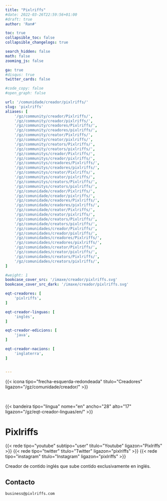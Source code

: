 ```yaml
---
title: "Pixlriffs"
#date: 2022-03-26T22:59:56+01:00
#draft: true
author: 'Ran#'

toc: true
collapsible_toc: false
collapsible_changelogs: true

search_hidden: false
math: false
zooming_js: false

ga: true
#disqus: true
twitter_cards: false

#code_copy: false
#open_graph: false

url: '/comunidade/creador/pixlriffs/'
slug: 'pixlriffs'
aliases: [
    '/gz/community/creador/Pixlriffs/',
    '/gz/community/creador/pixlriffs/',
    '/gz/community/creadores/Pixlriffs/',
    '/gz/community/creadores/pixlriffs/',
    '/gz/community/creator/Pixlriffs/',
    '/gz/community/creator/pixlriffs/',
    '/gz/community/creators/Pixlriffs/',
    '/gz/community/creators/pixlriffs/',
    '/gz/communitys/creador/Pixlriffs/',
    '/gz/communitys/creador/pixlriffs/',
    '/gz/communitys/creadores/Pixlriffs/',
    '/gz/communitys/creadores/pixlriffs/',
    '/gz/communitys/creator/Pixlriffs/',
    '/gz/communitys/creator/pixlriffs/',
    '/gz/communitys/creators/Pixlriffs/',
    '/gz/communitys/creators/pixlriffs/',
    '/gz/comunidade/creador/Pixlriffs/',
    '/gz/comunidade/creador/pixlriffs/',
    '/gz/comunidade/creadores/Pixlriffs/',
    '/gz/comunidade/creadores/pixlriffs/',
    '/gz/comunidade/creator/Pixlriffs/',
    '/gz/comunidade/creator/pixlriffs/',
    '/gz/comunidade/creators/Pixlriffs/',
    '/gz/comunidade/creators/pixlriffs/',
    '/gz/comunidades/creador/Pixlriffs/',
    '/gz/comunidades/creador/pixlriffs/',
    '/gz/comunidades/creadores/Pixlriffs/',
    '/gz/comunidades/creadores/pixlriffs/',
    '/gz/comunidades/creator/Pixlriffs/',
    '/gz/comunidades/creator/pixlriffs/',
    '/gz/comunidades/creators/Pixlriffs/',
    '/gz/comunidades/creators/pixlriffs/',
]

#weight: 1
bookcase_cover_src: '/imaxe/creador/pixlriffs.svg'
bookcase_cover_src_dark: '/imaxe/creador/pixlriffs.svg'

eqt-creadores: [
    'pixlriffs',
]

eqt-creador-linguas: [
    'inglés',
]

eqt-creador-edicions: [
    'java',
]

eqt-creador-nacions: [
    'inglaterra',
]


---
```


{{< icona tipo="frecha-esquerda-redondeada" titulo="Creadores" ligazon="/gz/comunidade/creador/" >}}

<br>

{{< bandeira tipo="lingua" nome="en" ancho="28" alto="17" ligazon="/gz/eqt-creador-linguas/en/" >}}

# Pixlriffs

{{< rede tipo="youtube" subtipo="user" titulo="Youtube" ligazon="Pixlriffs" >}}
{{< rede tipo="twitter" titulo="Twitter" ligazon="pixlriffs" >}}
{{< rede tipo="instagram" titulo="Instagram" ligazon="pixlriffs" >}}

Creador de contido inglés que sube contido exclusivamente en inglés.

## Contacto

```
business@pixlriffs.com
```
